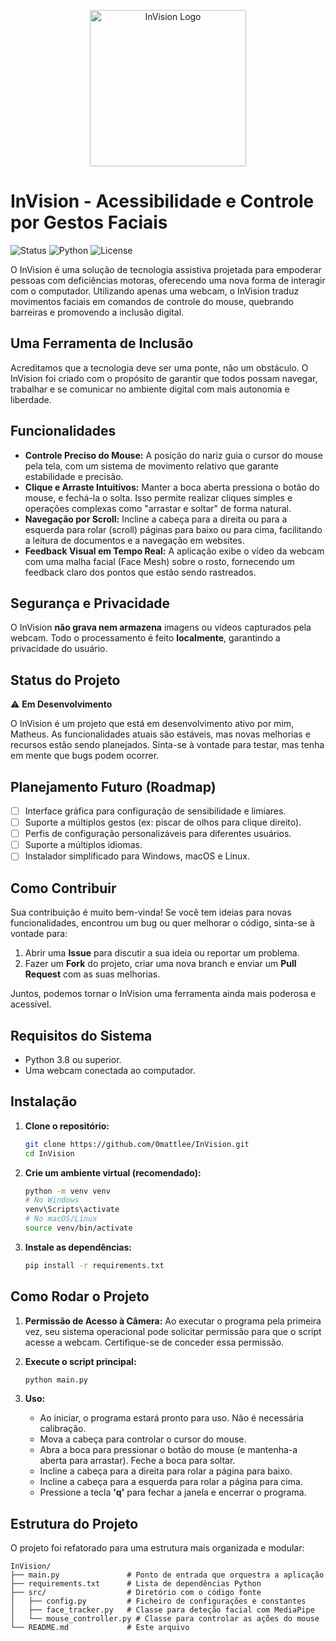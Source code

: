 <p align="center">
  <img src="https://i.imgur.com/y5hW5KP.png" alt="InVision Logo" width="250"/>
</p>

# InVision - Acessibilidade e Controle por Gestos Faciais

![Status](https://img.shields.io/badge/status-em%20desenvolvimento-yellow)
![Python](https://img.shields.io/badge/python-3.8%2B-blue)
![License](https://img.shields.io/github/license/0mattlee/InVision)

O InVision é uma solução de tecnologia assistiva projetada para empoderar pessoas com deficiências motoras, oferecendo uma nova forma de interagir com o computador. Utilizando apenas uma webcam, o InVision traduz movimentos faciais em comandos de controle do mouse, quebrando barreiras e promovendo a inclusão digital.

## Uma Ferramenta de Inclusão

Acreditamos que a tecnologia deve ser uma ponte, não um obstáculo. O InVision foi criado com o propósito de garantir que todos possam navegar, trabalhar e se comunicar no ambiente digital com mais autonomia e liberdade.

## Funcionalidades

- **Controle Preciso do Mouse:** A posição do nariz guia o cursor do mouse pela tela, com um sistema de movimento relativo que garante estabilidade e precisão.
- **Clique e Arraste Intuitivos:** Manter a boca aberta pressiona o botão do mouse, e fechá-la o solta. Isso permite realizar cliques simples e operações complexas como "arrastar e soltar" de forma natural.
- **Navegação por Scroll:** Incline a cabeça para a direita ou para a esquerda para rolar (scroll) páginas para baixo ou para cima, facilitando a leitura de documentos e a navegação em websites.
- **Feedback Visual em Tempo Real:** A aplicação exibe o vídeo da webcam com uma malha facial (Face Mesh) sobre o rosto, fornecendo um feedback claro dos pontos que estão sendo rastreados.

## Segurança e Privacidade

O InVision **não grava nem armazena** imagens ou vídeos capturados pela webcam. Todo o processamento é feito **localmente**, garantindo a privacidade do usuário.

## Status do Projeto

:warning: **Em Desenvolvimento**

O InVision é um projeto que está em desenvolvimento ativo por mim, Matheus. As funcionalidades atuais são estáveis, mas novas melhorias e recursos estão sendo planejados. Sinta-se à vontade para testar, mas tenha em mente que bugs podem ocorrer.

## Planejamento Futuro (Roadmap)

- [ ] Interface gráfica para configuração de sensibilidade e limiares.
- [ ] Suporte a múltiplos gestos (ex: piscar de olhos para clique direito).
- [ ] Perfis de configuração personalizáveis para diferentes usuários.
- [ ] Suporte a múltiplos idiomas.
- [ ] Instalador simplificado para Windows, macOS e Linux.

## Como Contribuir

Sua contribuição é muito bem-vinda! Se você tem ideias para novas funcionalidades, encontrou um bug ou quer melhorar o código, sinta-se à vontade para:

1.  Abrir uma **Issue** para discutir a sua ideia ou reportar um problema.
2.  Fazer um **Fork** do projeto, criar uma nova branch e enviar um **Pull Request** com as suas melhorias.

Juntos, podemos tornar o InVision uma ferramenta ainda mais poderosa e acessível.

## Requisitos do Sistema

- Python 3.8 ou superior.
- Uma webcam conectada ao computador.

## Instalação

1.  **Clone o repositório:**
    ```bash
    git clone https://github.com/0mattlee/InVision.git
    cd InVision
    ```

2.  **Crie um ambiente virtual (recomendado):**
    ```bash
    python -m venv venv
    # No Windows
    venv\Scripts\activate
    # No macOS/Linux
    source venv/bin/activate
    ```

3.  **Instale as dependências:**
    ```bash
    pip install -r requirements.txt
    ```

## Como Rodar o Projeto

1.  **Permissão de Acesso à Câmera:**
    Ao executar o programa pela primeira vez, seu sistema operacional pode solicitar permissão para que o script acesse a webcam. Certifique-se de conceder essa permissão.

2.  **Execute o script principal:**
    ```bash
    python main.py
    ```

3.  **Uso:**
    - Ao iniciar, o programa estará pronto para uso. Não é necessária calibração.
    - Mova a cabeça para controlar o cursor do mouse.
    - Abra a boca para pressionar o botão do mouse (e mantenha-a aberta para arrastar). Feche a boca para soltar.
    - Incline a cabeça para a direita para rolar a página para baixo.
    - Incline a cabeça para a esquerda para rolar a página para cima.
    - Pressione a tecla **'q'** para fechar a janela e encerrar o programa.

## Estrutura do Projeto

O projeto foi refatorado para uma estrutura mais organizada e modular:

```
InVision/
├── main.py               # Ponto de entrada que orquestra a aplicação
├── requirements.txt      # Lista de dependências Python
├── src/                  # Diretório com o código fonte
│   ├── config.py         # Ficheiro de configurações e constantes
│   ├── face_tracker.py   # Classe para deteção facial com MediaPipe
│   └── mouse_controller.py # Classe para controlar as ações do mouse
└── README.md             # Este arquivo
